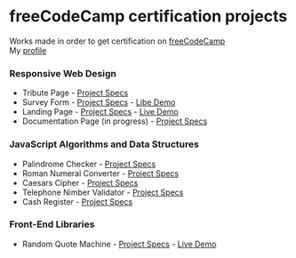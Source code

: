 # freeCodeCamp certification projects

Works made in order to get certification on [freeCodeCamp](https://www.freecodecamp.org/)<br>
My [profile](https://www.freecodecamp.org/damienvassart)<br>

### Responsive Web Design
- Tribute Page - [Project Specs](https://www.freecodecamp.org/learn/responsive-web-design/responsive-web-design-projects/build-a-tribute-page)
- Survey Form - [Project Specs](https://www.freecodecamp.org/learn/responsive-web-design/responsive-web-design-projects/build-a-survey-form) - [Libe Demo](https://damienvassart.dev/portfolio/survey-form/)
- Landing Page - [Project Specs](https://www.freecodecamp.org/learn/responsive-web-design/responsive-web-design-projects/build-a-product-landing-page) - [Live Demo](https://damienvassart.dev/portfolio/landing-page/)
- Documentation Page (in progress) - [Project Specs](https://www.freecodecamp.org/learn/responsive-web-design/responsive-web-design-projects/build-a-technical-documentation-page)

### JavaScript Algorithms and Data Structures
- Palindrome Checker - [Project Specs](https://www.freecodecamp.org/learn/javascript-algorithms-and-data-structures/javascript-algorithms-and-data-structures-projects/palindrome-checker)
- Roman Numeral Converter - [Project Specs](https://www.freecodecamp.org/learn/javascript-algorithms-and-data-structures/javascript-algorithms-and-data-structures-projects/roman-numeral-converter)
- Caesars Cipher - [Project Specs](https://www.freecodecamp.org/learn/javascript-algorithms-and-data-structures/javascript-algorithms-and-data-structures-projects/caesars-cipher)
- Telephone Nimber Validator - [Project Specs](https://www.freecodecamp.org/learn/javascript-algorithms-and-data-structures/javascript-algorithms-and-data-structures-projects/telephone-number-validator)
- Cash Register - [Project Specs](https://www.freecodecamp.org/learn/javascript-algorithms-and-data-structures/javascript-algorithms-and-data-structures-projects/cash-register)

### Front-End Libraries
- Random Quote Machine - [Project Specs](https://www.freecodecamp.org/learn/front-end-development-libraries/front-end-development-libraries-projects/build-a-random-quote-machine) - [Live Demo](https://damienvassart.dev/portfolio/random-quote-machine/)
